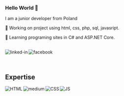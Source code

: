 ### Hello World :wave:
I am a junior developer from Poland

💼 Working on project using html, css, php, sql, javasript.

:open_book: Learning programing sites in C# and ASP.NET Core.

<br> [<img align="left" alt="linked-in" src="https://img.shields.io/badge/linkedin-%230077B5.svg?&style=for-the-badge&logo=linkedin&logoColor=white" />](https://www.linkedin.com/in/marek-wendlandt/)
[<img align="left" alt="facebook" src="https://img.shields.io/badge/facebook-%231877F2.svg?&style=for-the-badge&logo=facebook&logoColor=white" />](https://www.facebook.com/Marek.Wendlandt/)<br>

<br>  
 
 ## Expertise

<img align="left" alt="HTML" src="https://img.shields.io/badge/html%20-FE7A16?logo=html&logoColor=white&style=for-the-badge" />
<img align="left" alt="medium" src="https://img.shields.io/badge/PHP-%23316192.svg?&style=for-the-badge&logo=PHP&logoColor=white" />
<img align="left" alt="CSS" src="https://img.shields.io/badge/CSS-%231DA1F2.svg?&style=for-the-badge&logo=CSS&logoColor=white" />
<img align="left" alt="JS" src="https://img.shields.io/badge/JS-%23f7df1e.svg?&style=for-the-badge&logo=JS&logoColor=white" />

<br>


